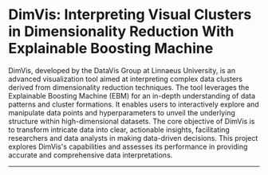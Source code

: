 # DimVis: Interpreting Visual Clusters in Dimensionality Reduction With Explainable Boosting Machine

DimVis, developed by the DataVis Group at Linnaeus University, is an advanced visualization tool aimed at interpreting complex data clusters derived from dimensionality reduction techniques. The tool leverages the Explainable Boosting Machine (EBM) for an in-depth understanding of data patterns and cluster formations. It enables users to interactively explore and manipulate data points and hyperparameters to unveil the underlying structure within high-dimensional datasets. The core objective of DimVis is to transform intricate data into clear, actionable insights, facilitating researchers and data analysts in making data-driven decisions. This project explores DimVis's capabilities and assesses its performance in providing accurate and comprehensive data interpretations.

---

